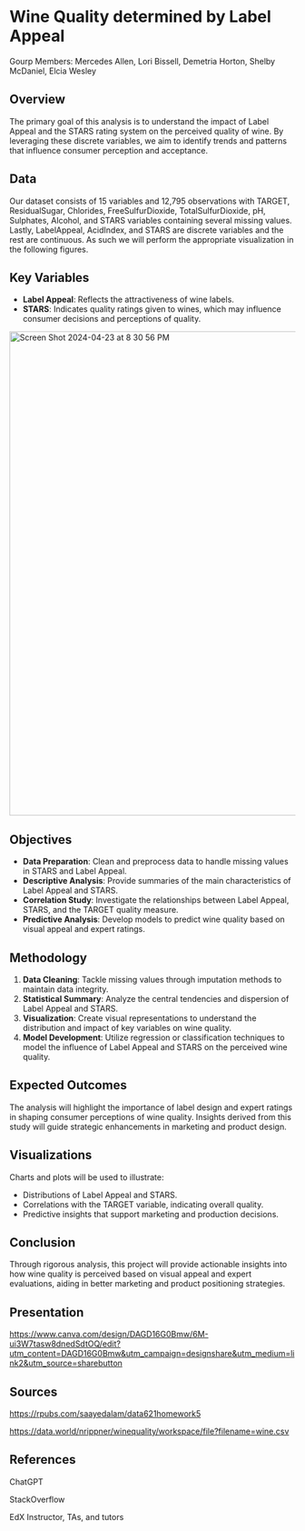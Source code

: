 # Wine Quality determined by Label Appeal

Gourp Members: Mercedes Allen, Lori Bissell, Demetria Horton, Shelby McDaniel, Elcia Wesley

## Overview 
The primary goal of this analysis is to understand the impact of Label Appeal and the STARS rating system on the perceived quality of wine. By leveraging these discrete variables, we aim to identify trends and patterns that influence consumer perception and acceptance.


## Data
Our dataset consists of 15 variables and 12,795 observations with TARGET, ResidualSugar, Chlorides, FreeSulfurDioxide, TotalSulfurDioxide, pH, Sulphates, Alcohol, and STARS variables containing several missing values. Lastly, LabelAppeal, AcidIndex, and STARS are discrete variables and the rest are continuous. As such we will perform the appropriate visualization in the following figures.

## Key Variables
- **Label Appeal**: Reflects the attractiveness of wine labels.
- **STARS**: Indicates quality ratings given to wines, which may influence consumer decisions and perceptions of quality.

<img width="852" alt="Screen Shot 2024-04-23 at 8 30 56 PM" src="https://github.com/symcd2020/Data_Visualization_Project-LifeExpectancyByCountry/assets/147017396/2347fcec-a216-4203-b69a-d7be53209ff4">

## Objectives
- **Data Preparation**: Clean and preprocess data to handle missing values in STARS and Label Appeal.
- **Descriptive Analysis**: Provide summaries of the main characteristics of Label Appeal and STARS.
- **Correlation Study**: Investigate the relationships between Label Appeal, STARS, and the TARGET quality measure.
- **Predictive Analysis**: Develop models to predict wine quality based on visual appeal and expert ratings.

## Methodology
1. **Data Cleaning**: Tackle missing values through imputation methods to maintain data integrity.
2. **Statistical Summary**: Analyze the central tendencies and dispersion of Label Appeal and STARS.
3. **Visualization**: Create visual representations to understand the distribution and impact of key variables on wine quality.
4. **Model Development**: Utilize regression or classification techniques to model the influence of Label Appeal and STARS on the perceived wine quality.

## Expected Outcomes
The analysis will highlight the importance of label design and expert ratings in shaping consumer perceptions of wine quality. Insights derived from this study will guide strategic enhancements in marketing and product design.

## Visualizations
Charts and plots will be used to illustrate:
- Distributions of Label Appeal and STARS.
- Correlations with the TARGET variable, indicating overall quality.
- Predictive insights that support marketing and production decisions.

## Conclusion
Through rigorous analysis, this project will provide actionable insights into how wine quality is perceived based on visual appeal and expert evaluations, aiding in better marketing and product positioning strategies.




## Presentation
https://www.canva.com/design/DAGD16G0Bmw/6M-ui3W7tasw8dnedSdtOQ/edit?utm_content=DAGD16G0Bmw&utm_campaign=designshare&utm_medium=link2&utm_source=sharebutton

## Sources
https://rpubs.com/saayedalam/data621homework5

https://data.world/nrippner/winequality/workspace/file?filename=wine.csv

## References
ChatGPT

StackOverflow

EdX Instructor, TAs, and tutors

